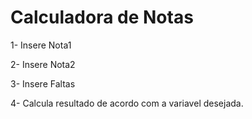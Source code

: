 # Calculadora de Notas

1- Insere Nota1

2- Insere Nota2

3- Insere Faltas

4- Calcula resultado de acordo com a variavel desejada.

